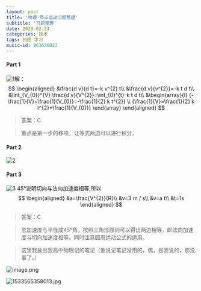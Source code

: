 ```yaml
---
layout: post
title: '物理-质点运动习题整理'
subtitle: '习题整理'
date: 2020-02-24
categories: 技术
tags: 物理 学习
music-id: 863636023
---
```


#### Part 1 
![1](https://ae05.alicdn.com/kf/H299e8fa3c97a4b5883fc7ffbebfd8235R.png)解：
$$
\begin{aligned}
&\frac{d v}{d t}=-k v^{2} t\\
&\frac{d v}{v^{2}}=-k t d t\\
&\int_{V_{0}}^{V} \frac{d v}{V^{2}}=\int_{0}^{t}-k t d t\\
&\begin{array}{l}
{-\frac{1}{V}+\frac{1}{V_{0}}=-\frac{1}{2} k t^{2}} \\
{\frac{1}{V}=\frac{1}{2} k t^{2}+\frac{1}{V_{0}}}
\end{array}
\end{aligned}
$$
> 答案：C

> 重点是第一步的移项，让等式两边可以进行积分。

#### Part 2
![2](https://ae03.alicdn.com/kf/Hae43aaf5588a47e5a1793e045e5eea30P.png)
#### Part 3
![3](https://ae04.alicdn.com/kf/H5b3739e8c10b4d319caab820ece183d90.png)
45°说明切向与法向加速度相等,所以
$$
  \begin{aligned}
    &a=\frac{V^{2}}{R}\\
    &v=3 m / s\\
    &v=a t\\
    &t=1s
    \end{aligned}
$$
> 答案：C

> 总加速度与半径成45°角，按照三角形原则可以得出两边相等，即法向加速度与切向加速度相等。同时注意圆周运动公式的运用。

> 这里我放出我高中物理记的笔记（谁说记笔记没用的，偶，是我说的，那没事了。）

![image.png](https://ae06.alicdn.com/kf/He47bff1b9a7a43d78f488ec343447b7bk.png)

![1533565358013.jpg](https://ae04.alicdn.com/kf/H5d060c0a055b4d8cbef626af63514153G.png)